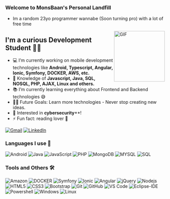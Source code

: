 ### Welcome to MonsBaan's Personal Landfill
- Im a random 23yo programmer wannabe (Soon turning pro) with a lot of free time

<img align="right" alt="GIF" height="160px" src="https://i.ibb.co/ys7GSYc/Icono-Pinguino.png" />

## I'm a curious Development Student 👨‍💻
- 💻 I’m currently working on mobile development technologies like **Android, Typescript, Angular, Ionic, Symfony, DOCKER, AWS, etc.**
- :test_tube: Knowledge of **Javascript, Java, SQL, NOSQL, PHP, AJAX, Linux and others.**
- 📚 I’m currently learning everything about Frontend and Backend technologies 😅
- 💪🏼 Future Goals: Learn more technologies - Never stop creating new ideas.
- :speech_balloon: Interested in **cybersecurity****!
- ⚡ Fun fact: reading lover 🥰

[![Gmail](https://img.shields.io/badge/-GMAIL-D14836?style=for-the-badge&logo=gmail&logoColor=white)](mailto:aitorsobera@gmail.com)
[![LinkedIn](https://img.shields.io/badge/-LINKEDIN-0077B5?style=for-the-badge&logo=linkedin&logoColor=white)](https://www.linkedin.com/in/aitor-sobera-ortiz-de-z%C3%A1rate-745aa66b/)

### Languages I use 📑

![Android](https://img.shields.io/badge/-Android-green?style=flat-square&logo=android&logoColor=white)
![Java](http://img.shields.io/badge/-Java-5B4638?style=flat-square&logo=java&logoColor=ffffff)
![JavaScript](https://img.shields.io/badge/-JavaScript-%23F7DF1C?style=flat-square&logo=javascript&logoColor=000000&labelColor=%23F7DF1C&color=%23FFCE5A)
![PHP](https://img.shields.io/badge/-PHP-grey?style=flat-square&logo=php)
![MongoDB](https://img.shields.io/badge/-MongoDB-brown?style=flat-square&logo=mongodb)
![MYSQL](https://img.shields.io/badge/-MYSQL-grey?style=flat-square&logo=mysql)
![SQL](https://img.shields.io/badge/-SQL-000000?style=flat&logo=postgresql)


### Tools and Others 🛠 

![Amazon](https://img.shields.io/badge/-AWS-black?style=flat-square&logo=amazon)
![DOCKER](https://img.shields.io/badge/-DOCKER-white?style=flat-square&logo=docker)
![Symfony](https://img.shields.io/badge/-SYMFONY-grey?style=flat-square&logo=symfony)
![Ionic](https://img.shields.io/badge/-Ionic-blue?style=flat-square&logo=ionic&logoColor=white)
![Angular](https://img.shields.io/badge/-Angular-red?style=flat-square&logo=angular&logoColor=white)
![jQuery](https://img.shields.io/badge/-jQuery-222222?style=flat&logo=jQuery&logoColor=0769AD)
![Nodejs](https://img.shields.io/badge/-Nodejs-339933?style=flat-square&logo=Node.js&logoColor=ffffff)
![HTML5](https://img.shields.io/badge/-HTML5-%23E44D27?style=flat-square&logo=html5&logoColor=ffffff)
![CSS3](https://img.shields.io/badge/-CSS3-%231572B6?style=flat-square&logo=css3)
![Bootstrap](https://img.shields.io/badge/-Bootstrap-563D7C?style=flat-square&logo=Bootstrap)
![Git](https://img.shields.io/badge/-Git-%23F05032?style=flat-square&logo=git&logoColor=%23ffffff)
![GitHub](https://img.shields.io/badge/-GitHub-181717?style=flat-square&logo=github)
![VS Code](http://img.shields.io/badge/-VS%20Code-007ACC?style=flat-square&logo=visual-studio-code&logoColor=ffffff)
![Eclipse-IDE](http://img.shields.io/badge/-Eclipse-2C2255?style=flat-square&logo=eclipse&logoColor=ffffff)
![Powershell](http://img.shields.io/badge/-Powershell-5391FE?style=flat-square&logo=powershell&logoColor=ffffff)
![Windows](http://img.shields.io/badge/-Windows-0078D6?style=flat-square&logo=windows&logoColor=ffffff)
![Linux](https://img.shields.io/badge/-Linux-222222?style=flat&logo=linux&logoColor=FCC624)
